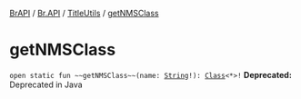 [BrAPI](../../index.md) / [Br.API](../index.md) / [TitleUtils](index.md) / [getNMSClass](./get-n-m-s-class.md)

# getNMSClass

`open static fun ~~getNMSClass~~(name: `[`String`](https://kotlinlang.org/api/latest/jvm/stdlib/kotlin/-string/index.html)`!): `[`Class`](https://docs.oracle.com/javase/8/docs/api/java/lang/Class.html)`<*>!`
**Deprecated:** Deprecated in Java

